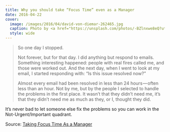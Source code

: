 ```yaml
---
title: Why you should take “Focus Time” even as a Manager
date: 2016-04-22
cover:
  image: /images/2016/04/david-von-diemar-262465.jpg
  caption: Photo by <a href="https://unsplash.com/photos/-BZlnxwe8eQ?utm_source=unsplash&utm_medium=referral&utm_content=creditCopyText">David von Diemar</a> on <a href="https://unsplash.com/?utm_source=unsplash&utm_medium=referral&utm_content=creditCopyText">Unsplash</a>
  style: wide
---
```


> So one day I stopped.
>
> Not forever, but for that day. I did anything but respond to emails. Something interesting happened: people with real fires called me, and those were worked out. And the next day, when I went to look at my email, I started responding with: “Is this issue resolved now?”
>
> Almost every email had been resolved in less than 24 hours — often less than an hour. Not by me, but by the people I selected to handle the problems in the first place. It wasn’t that they didn’t need me, it’s that they didn’t need me as much as they, or I, thought they did.

It’s never bad to let someone else fix the problems so you can work in the Not-Urgent/Important quadrant.

Source: [Taking Focus Time As a Manager](https://medium.com/martiancraft-s-syndicate/taking-focus-time-as-a-manager-d0010e050f6c#.s1ng9ns9e)
